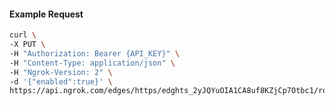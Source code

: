 <!-- Code generated for API Clients. DO NOT EDIT. -->

#### Example Request

```bash
curl \
-X PUT \
-H "Authorization: Bearer {API_KEY}" \
-H "Content-Type: application/json" \
-H "Ngrok-Version: 2" \
-d '{"enabled":true}' \
https://api.ngrok.com/edges/https/edghts_2yJQYuOIA1CA8uf8KZjCp7Otbc1/routes/edghtsrt_2yJQYrMaq7TIMcNzq42bkyjiOgX/websocket_tcp_converter
```
